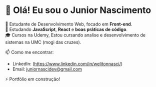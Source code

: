 # 👋 Olá! Eu sou o Junior Nascimento

🎯 Estudante de Desenvolvimento Web, focado em **Front-end**.  
🚀 Estudando **JavaScript**, **React** e **boas práticas de código**.  
🎓 Cursos na Udemy, Estou cursando analise e desenvolvimento de sistemas na UMC (mogi das cruzes).  

📫 Como me encontrar:  
- LinkedIn: (https://www.linkedin.com/in/welitonnasci/)
- Email: juniornascidev@gmail.com

⚡ Portfólio em construção! 

